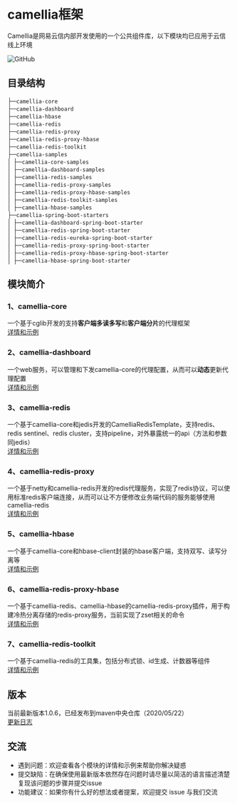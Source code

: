 # camellia框架  
Camellia是网易云信内部开发使用的一个公共组件库，以下模块均已应用于云信线上环境  

![GitHub](https://img.shields.io/badge/license-MIT-green.svg)  

## 目录结构
├─`camellia-core`   
├─`camellia-dashboard`    
├─`camellia-hbase`  
├─`camellia-redis`  
├─`camellia-redis-proxy`   
├─`camellia-redis-proxy-hbase`  
├─`camellia-redis-toolkit`  
├─`camellia-samples`               
│ ├─`camellia-core-samples`  
│ ├─`camellia-dashboard-samples`  
│ ├─`camellia-redis-samples`  
│ ├─`camellia-redis-proxy-samples`   
│ ├─`camellia-redis-proxy-hbase-samples`  
│ ├─`camellia-redis-toolkit-samples`  
│ ├─`camellia-hbase-samples`   
├─`camellia-spring-boot-starters`               
│ ├─`camellia-dashboard-spring-boot-starter`  
│ ├─`camellia-redis-spring-boot-starter`  
│ ├─`camellia-redis-eureka-spring-boot-starter`      
│ ├─`camellia-redis-proxy-spring-boot-starter`   
│ ├─`camellia-redis-proxy-hbase-spring-boot-starter`    
│ ├─`camellia-hbase-spring-boot-starter`  
              
## 模块简介
### 1、camellia-core  
一个基于cglib开发的支持**客户端多读多写**和**客户端分片**的代理框架  
[详情和示例](/camellia-core/README.md)  
### 2、camellia-dashboard  
一个web服务，可以管理和下发camellia-core的代理配置，从而可以**动态**更新代理配置  
[详情和示例](/camellia-dashboard/README.md)  
### 3、camellia-redis  
一个基于camellia-core和jedis开发的CamelliaRedisTemplate，支持redis、redis sentinel、redis cluster，支持pipeline，对外暴露统一的api（方法和参数同jedis）  
[详情和示例](/camellia-redis/README.md)  
### 4、camellia-redis-proxy  
一个基于netty和camellia-redis开发的redis代理服务，实现了redis协议，可以使用标准redis客户端连接，从而可以让不方便修改业务端代码的服务能够使用camellia-redis  
[详情和示例](/camellia-redis-proxy/README.md)  
### 5、camellia-hbase  
一个基于camellia-core和hbase-client封装的hbase客户端，支持双写、读写分离等  
[详情和示例](/camellia-hbase/README.md)  
### 6、camellia-redis-proxy-hbase    
一个基于camellia-redis、camellia-hbase的camellia-redis-proxy插件，用于构建冷热分离存储的redis-proxy服务，当前实现了zset相关的命令  
[详情和示例](/camellia-redis-proxy-hbase/README.md)  
### 7、camellia-redis-toolkit  
一个基于camellia-redis的工具集，包括分布式锁、id生成、计数器等组件  
[详情和示例](/camellia-redis-toolkit/README.md)  

## 版本
当前最新版本1.0.6，已经发布到maven中央仓库（2020/05/22）  
[更新日志](/update.md)  

## 交流
* 遇到问题：欢迎查看各个模块的详情和示例来帮助你解决疑惑  
* 提交缺陷：在确保使用最新版本依然存在问题时请尽量以简洁的语言描述清楚复现该问题的步骤并提交issue            
* 功能建议：如果你有什么好的想法或者提案，欢迎提交 issue 与我们交流  